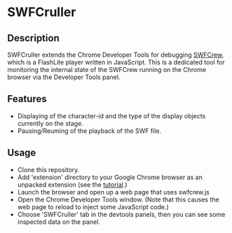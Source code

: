 SWFCruller
==========

Description
----------
SWFCruller extends the Chrome Developer Tools for debugging [SWFCrew](https://github.com/Moncader/SWFCrew), which is a FlashLite player written in JavaScript. This is a dedicated tool for monitoring the internal state of the SWFCrew running on the Chrome browser via the Developer Tools panel.

Features
--------
  - Displaying of the character-id and the type of the display objects currently on the stage.
  - Pausing/Reuming of the playback of the SWF file.

Usage
------
  - Clone this repository.
  - Add 'extension' directory to your Google Chrome browser as an unpacked extension (see the [tutorial](http://developer.chrome.com/extensions/getstarted.html#unpacked).)
  - Launch the browser and open up a web page that uses swfcrew.js
  - Open the Chrome Developer Tools window. (Note that this causes the web page to reload to inject some JavaScript code.)
  - Choose 'SWFCruller' tab in the devtools panels, then you can see some inspected data on the panel.
